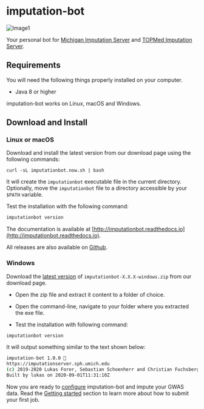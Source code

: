 # imputation-bot

![Image1](assets/logo.png)

Your personal bot for [Michigan Imputation Server](https://imputationserver.sph.umich.edu) and [TOPMed Imputation Server](https://imputation.biodatacatalyst.nhlbi.nih.gov/).



## Requirements


You will need the following things properly installed on your computer.

* Java 8 or higher

imputation-bot works on Linux, macOS and Windows.

## Download and Install

### Linux or macOS

Download and install the latest version from our download page using the following commands:

```
curl -sL imputationbot.now.sh | bash
```

It will create the `imputationbot` executable file in the current directory. Optionally, move the `imputationbot` file to a directory accessible by your `$PATH` variable.

Test the installation with the following command:

```sh
imputationbot version
```

The documentation is available at [http://imputationbot.readthedocs.io](http://imputationbot.readthedocs.io).

All releases are also available on [Github](https://github.com/lukfor/imputationbot/releases).


### Windows

Download the [latest version](https://github.com/lukfor/imputationbot/releases/latest) of `imputationbot-X.X.X-windows.zip` from our download page.

- Open the zip file and extract it content to a folder of choice.

- Open the command-line, navigate to your folder where you extracted the exe file.

- Test the installation with following command:

```sh
imputationbot version
```

It will output something similar to the text shown below:

```sh
imputation-bot 1.0.0 🤖
https://imputationserver.sph.umich.edu
(c) 2019-2020 Lukas Forer, Sebastian Schoenherr and Christian Fuchsberger
Built by lukas on 2020-09-01T11:31:10Z
```

Now you are ready to [configure](instances.md) imputation-bot and impute your GWAS data. Read the [Getting started](getting-started.md) section to learn more about how to submit your first job.
